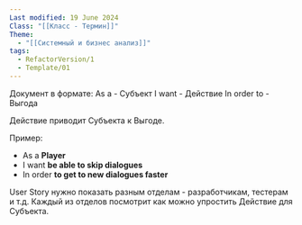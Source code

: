 ```yaml
---
Last modified: 19 June 2024
Class: "[[Класс - Термин]]"
Theme:
  - "[[Системный и бизнес анализ]]"
tags:
  - RefactorVersion/1
  - Template/01
---
```

Документ в формате:
As a - Субъект
I want - Действие
In order to - Выгода

Действие приводит Субъекта к Выгоде.

Пример: 
- As a **Player** 
- I want **be able to skip dialogues**
- In order **to get to new dialogues faster**

User Story нужно показать разным отделам - разработчикам, тестерам и т.д. Каждый из отделов посмотрит как можно упростить Действие для Субъекта.